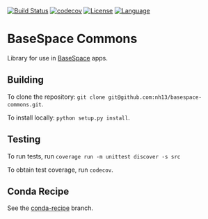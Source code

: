 [![Build Status](https://travis-ci.org/nh13/basespace-commons.svg?branch=master)](https://travis-ci.org/nh13/basespace-commons)
[![codecov](https://codecov.io/gh/nh13/basespace-commons/branch/master/graph/badge.svg)](https://codecov.io/gh/nh13/basespace-commons)
[![License](http://img.shields.io/badge/license-MIT-blue.svg)](https://github.com/nh13/basespace-commons/blob/master/LICENSE)
[![Language](http://img.shields.io/badge/language-python-brightgreen.svg)](http://www.python.org/)

# BaseSpace Commons

Library for use in [BaseSpace](https://basespace.illumina.com) apps.

## Building

To clone the repository: `git clone git@github.com:nh13/basespace-commons.git`.

To install locally: `python setup.py install`.

## Testing

To run tests, run `coverage run -m unittest discover -s src`

To obtain test coverage, run `codecov`.

## Conda Recipe

See the [conda-recipe](https://github.com/nh13/basespace-commons/tree/conda-recipe) branch.
